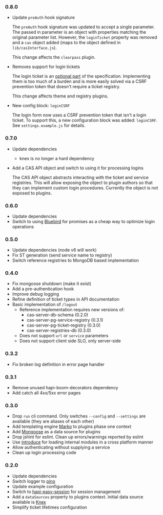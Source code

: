 ### 0.8.0
+ Update `preAuth` hook signature

  The `preAuth` hook signature was updated to accept a single parameter.
  The passed in parameter is an object with properties matching the original
  parameter list. However, the `loginTicket` property was removed and a
  `cas` object added (maps to the object defined in `lib/casInterface.js`).
  
  This change affects the `clearpass` plugin.
  
+ Removes support for login tickets

  The login ticket is an [optional part](https://github.com/apereo/cas/issues/1939)
  of the specification. Implementing them is too much of a burden and is more
  easily solved via a CSRF prevention token that doesn't require a ticket
  registry.
  
  This change affects theme and registry plugins.

+ New config block: `loginCSRF`

  The login form now uses a CSRF prevention token that isn't a login ticket.
  To support this, a new configuration block was added: `loginCSRF`. See
  `settings.example.js` for details.

### 0.7.0
+ Update dependencies
  + knex is no longer a hard dependency
+ Add a CAS API object and switch to using it for processing logins

  The CAS API object abstracts interacting with the ticket and service
  registries. This will allow exposing the object to plugin authors so that
  they can implement custom login procedures. Currently the object is not
  exposed to plugins.

### 0.6.0
+ Update dependencies
+ Switch to using [Bluebird](http://bluebirdjs.com) for promises as
  a cheap way to optimize login operations

### 0.5.0
+ Update dependencies (node v6 will work)
+ Fix ST generation (send service name to registry)
+ Switch reference registries to MongoDB based implementation

### 0.4.0
+ Fix mongoose shutdown (make it exist)
+ Add a pre-authentication hook
+ Improve debug logging
+ Refine definition of ticket types in API documentation
+ Basic implementation of `/logout`
  + Reference implementation requires new versions of:
    + cas-server-db-schema (0.2.0)
    + cas-server-pg-service-registry (0.3.1)
    + cas-server-pg-ticket-registry (0.3.0)
    + cas-server-registries-db (0.3.0)
  + Does not support `url` or `service` parameters
  + Does not support client side SLO, only server-side

### 0.3.2
+ Fix broken log definition in error page handler

### 0.3.1
+ Remove unused hapi-boom-decorators dependency
+ Add catch all 4xx/5xx error pages

### 0.3.0
+ Drop `run` cli command. Only switches `--config` and `--settings`
  are available (they are aliases of each other)
+ Add templating engine [Marko][marko] to plugins phase one context
+ Add [Mongoose][mongoose] as a data source for plugins
+ Drop jshint for eslint. Clean up errors/warnings reported by eslint
+ Use [introduce][introduce] for loading internal modules in a cross
  platform manner
+ Allow authenticating without supplying a service
+ Clean up login processing code

[marko]: http://markojs.com/
[mongoose]: http://mongoosejs.com/
[introduce]: https://npmjs.com/introduce

### 0.2.0
+ Update dependencies
+ Switch logger to [pino][pino]
+ Update example configuration
+ Switch to [hapi-easy-session][hes] for session management
+ Add a `dataSources` property to plugins context. Initial data source available
  is [Knex][knex]
+ Simplify ticket lifetimes configuration

[pino]: https://www.npmjs.com/package/pino
[hes]: https://www.npmjs.com/package/hapi-easy-session
[knex]: http://knexjs.org/#Installation-client
